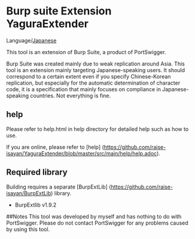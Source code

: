 Burp suite Extension YaguraExtender
=============

Language/[Japanese](https://github.com/raise-isayan/YaguraExtender/blob/master/Readme-ja.md)

This tool is an extension of Burp Suite, a product of PortSwigger.

Burp Suite was created mainly due to weak replication around Asia.
This tool is an extension mainly targeting Japanese-speaking users.
It should correspond to a certain extent even if you specify Chinese-Korean replication, but especially for the automatic determination of character code, it is a specification that mainly focuses on compliance in Japanese-speaking countries.
Not everything is fine.

## help

Please refer to help.html in help directory for detailed help such as how to use.

If you are online, please refer to [help] (https://github.com/raise-isayan/YaguraExtender/blob/master/src/main/help/help.adoc).

## Required library
Building requires a separate [BurpExtLib] (https://github.com/raise-isayan/BurpExtLib) library.
* BurpExtlib v1.9.2

##Notes
This tool was developed by myself and has nothing to do with PortSwigger. Please do not contact PortSwigger for any problems caused by using this tool.

